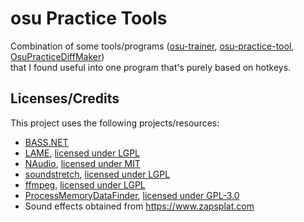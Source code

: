 # osu Practice Tools
Combination of some tools/programs ([osu-trainer](https://github.com/FunOrange/osu-trainer), [osu-practice-tool](https://github.com/JerryZhu99/osu-practice-tool), [OsuPracticeDiffMaker](https://github.com/ssz7-ch2/OsuPracticeDiffMaker))  
that I found useful into one program that's purely based on hotkeys.

## Licenses/Credits
This project uses the following projects/resources:
- [BASS.NET](http://bass.radio42.com/)
- [LAME](https://lame.sourceforge.io/), [licensed under LGPL](https://lame.sourceforge.io/license.txt)
- [NAudio](https://github.com/naudio/NAudio), [licensed under MIT](https://github.com/naudio/NAudio/blob/master/license.txt)
- [soundstretch](https://www.surina.net/soundtouch), [licensed under LGPL](https://www.surina.net/soundtouch/license.html)
- [ffmpeg](https://www.ffmpeg.org/), [licensed under LGPL](https://www.ffmpeg.org/legal.html)
- [ProcessMemoryDataFinder](https://github.com/Piotrekol/ProcessMemoryDataFinder), [licensed under GPL-3.0](https://github.com/Piotrekol/ProcessMemoryDataFinder/blob/master/LICENSE)
- Sound effects obtained from https://www.zapsplat.com
